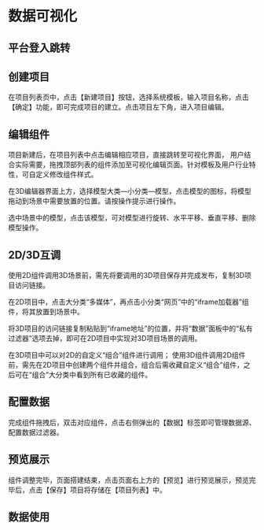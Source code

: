 # 数据可视化

## 平台登入跳转

## 创建项目

在项目列表页中，点击【新建项目】按钮，选择系统模板，输入项目名称，点击【确定】功能，即可完成项目的建立。点击项目左下角，进入项目编辑。

## 编辑组件

项目新建后，在项目列表中点击编辑相应项目，直接跳转至可视化界面， 用户结合实际需要，拖拽顶部列表的组件添加至可视化编辑页面。针对模板及用户行业特性，可自定义修改组件样式。

在3D编辑器界面上方，选择模型大类—小分类—模型，点击模型的图标，将模型拖动到场景中需要放置的位置。请按操作提示进行操作。

选中场景中的模型，点击该模型，可对模型进行旋转、水平平移、垂直平移、删除模型操作。

## 2D/3D互调

使用2D组件调用3D场景前，需先将要调用的3D项目保存并完成发布，复制3D项目访问链接。

在2D项目中，点击大分类“多媒体”，再点击小分类“网页”中的“iframe加载器”组件，将其放置到场景中。

将3D项目的访问链接复制粘贴到“iframe地址”的位置，并将“数据”面板中的“私有过滤器”选项去掉，即可在2D项目中实现对3D项目场景的调用。

在3D项目中可以对2D的自定义“组合”组件进行调用；
使用3D组件调用2D组件前，需先在2D项目中创建两个组件并组合，组合后需收藏自定义“组合”组件，之后可在“组合”大分类中看到所有已收藏的组件。

## 配置数据

完成组件拖拽后，双击对应组件，点击右侧弹出的【数据】标签即可管理数据源、配置数据过滤器。

## 预览展示

组件调整完毕，页面搭建结束，点击页面右上方的【预览】进行预览展示，预览完毕后，点击【保存】项目将存储在【项目列表】中。

## 数据使用

